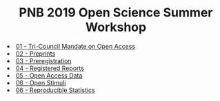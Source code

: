 <!DOCTYPE html>
<head>
<center><H1>PNB 2019 Open Science Summer Workshop</H1></center>


<li> <a href="https://drfeinberg.github.io/PNB-Open-Science-Summer-Workshop/01-Tri-Council-Open-Access.slides.html">01 - Tri-Council Mandate on Open Access</a></li>
<li> <a href="https://drfeinberg.github.io/PNB-Open-Science-Summer-Workshop/blob/master/docs/02-Preprints.slides.html">02 - Preprints</a></li>
<li> <a href="https://drfeinberg.github.io/PNB-Open-Science-Summer-Workshop/blob/master/docs/03-Preregistration.slides.html">03 - Preregistration</a></li>
<li> <a href="https://drfeinberg.github.io/PNB-Open-Science-Summer-Workshop/blob/master/docs/04-Registered-Reports.slides.html">04 - Registered Reports</a></li>
<li> <a href="https://drfeinberg.github.io/PNB-Open-Science-Summer-Workshop/blob/master/docs/05-Open-Access-Data.slides.html">05 - Open Access Data</a></li>
<li> <a href="https://drfeinberg.github.io/PNB-Open-Science-Summer-Workshop/blob/master/docs/06-Open-Stimuli.slides.html">06 - Open Stimuli</a></li>
<li> <a href="https://drfeinberg.github.io/PNB-Open-Science-Summer-Workshop/blob/master/docs/07-Reproducible-Statistics.slides.html">06 - Reproducible Statistics</a></li>


</head>
